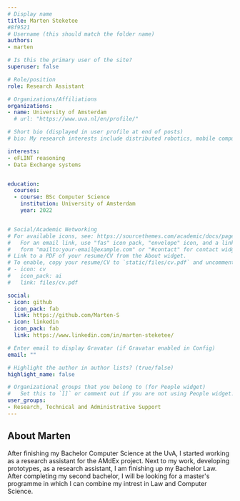 ```yaml
---
# Display name
title: Marten Steketee
#8f9521
# Username (this should match the folder name)
authors:
- marten

# Is this the primary user of the site?
superuser: false

# Role/position
role: Research Assistant

# Organizations/Affiliations
organizations:
- name: University of Amsterdam
  # url: "https://www.uva.nl/en/profile/"

# Short bio (displayed in user profile at end of posts)
# bio: My research interests include distributed robotics, mobile computing and programmable matter.

interests:
- eFLINT reasoning
- Data Exchange systems


education:
  courses:
  - course: BSc Computer Science
    institution: University of Amsterdam
    year: 2022


# Social/Academic Networking
# For available icons, see: https://sourcethemes.com/academic/docs/page-builder/#icons
#   For an email link, use "fas" icon pack, "envelope" icon, and a link in the
#   form "mailto:your-email@example.com" or "#contact" for contact widget.
# Link to a PDF of your resume/CV from the About widget.
# To enable, copy your resume/CV to `static/files/cv.pdf` and uncomment the lines below.
# - icon: cv
#   icon_pack: ai
#   link: files/cv.pdf

social:
- icon: github
  icon_pack: fab
  link: https://github.com/Marten-S
- icon: linkedin
  icon_pack: fab
  link: https://www.linkedin.com/in/marten-steketee/

# Enter email to display Gravatar (if Gravatar enabled in Config)
email: ""

# Highlight the author in author lists? (true/false)
highlight_name: false

# Organizational groups that you belong to (for People widget)
#   Set this to `[]` or comment out if you are not using People widget.
user_groups:
- Research, Technical and Administrative Support
---
```


<h2>About Marten</h2>
<p>
After finishing my Bachelor Computer Science at the UvA, I started working as a research assistant for the AMdEx project. Next to my work, developing prototypes, as a research assistant, I am finishing up my Bachelor Law. After completing my second bachelor, I will be looking for a master's programme in which I can combine my intrest in Law and Computer Science.
</p>